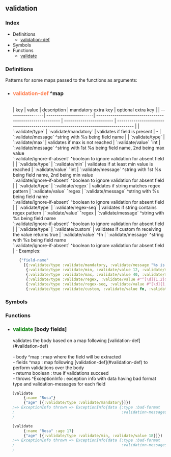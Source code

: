 ## validation

### Index
- Definitions
  - [validation-def](#validation-def)
- Symbols
- Functions
  - [validate](#validate)

### Definitions
Patterns for some maps passed to the functions as arguments:
- <h3><a id='validation-def'></a><span style="color:coral">validation-def</span> ^map</h3><br>
  | key              | value                  | description                                              | mandatory extra key      | optional extra key                                                                 |
  | -----------------| -----------------------| -------------------------------------------------------- | ------------------------ | ---------------------------------------------------------------------------------- |
  | `:validate/type` | `:validate/mandatory`  | validates if field is present                            | -                        | `:validate/message` ^string with %s being field name                               |
  | `:validate/type` | `:validate/max`        | validates if max is not reached                          | `:validate/value` ˆint   | `:validate/message` ^string with 1st %s being field name, 2nd being max value <br>`:validate/ignore-if-absent` ^boolean to ignore validation for absent field |
  | `:validate/type` | `:validate/min`        | validates if at least min value is reached               | `:validate/value` ˆint   | `:validate/message` ^string with 1st %s being field name, 2nd being min value <br>`:validate/ignore-if-absent` ^boolean to ignore validation for absent field |
  | `:validate/type` | `:validate/regex`      | validates if string matches regex pattern                | `:validate/value` ˆregex | `:validate/message` ^string with %s being field name <br>`:validate/ignore-if-absent` ^boolean to ignore validation for absent field                                |
  | `:validate/type` | `:validate/regex-seq`  | validates if string contains regex pattern               | `:validate/value` ˆregex | `:validate/message` ^string with %s being field name <br>`:validate/ignore-if-absent` ^boolean to ignore validation for absent field                                |
  | `:validate/type` | `:validate/custom`     | validates if custom fn receiving the value returns true  | `:validate/value` ^fn    | `:validate/message` ^string with %s being field name <br>`:validate/ignore-if-absent` ^boolean to ignore validation for absent field                                |
    - Examples:
```clojure
      {"field-name"
        [{:validate/type :validate/mandatory, :validate/message "%s is ..."},
         {:validate/type :validate/min, :validate/value 12, :validate/message "%s is mandatory"},
         {:validate/type :validate/max, :validate/value 40, :validate/message "%s is ..."},
         {:validate/type :validate/regex, :validate/value #"^[\d]{1,2}$", :validate/message "%s is ..."},
         {:validate/type :validate/regex-seq, :validate/value #"[\d]{1,2}", :validate/message "%s is ..."},
         {:validate/type :validate/custom, :validate/value fn, :validate/message "% is ..."}]}
```


### Symbols


### Functions

- <h3><a id='validate'></a><span style="color:green">validate</span> [body fields]<br></h3>
  validates the body based on a map following [validation-def](#validation-def)<br>
  <br>
    - body ^map : map where the field will be extracted<br>
    - fields ^map : map following [validation-def](#validation-def) to perform validations over the body<br>
    - returns boolean : true if validations succeed<br>
    - throws ^ExceptionInfo : exception info with data having bad format type and validation-messages for each field<br>
```clojure
   (validate 
        {:name "Rosa"} 
        {"age" [{:validate/type :validate/mandatory}]})
   ;=> ExceptionInfo thrown => ExceptionInfo{data {:type :bad-format
   ;                                               :validation-messages [{:field "age"
   ;                                                                      :message "Field age is not present"}]}}
```
```clojure
   (validate 
        {:name "Rosa" :age 17}
        {"age" [{:validate/type :validate/min, :validate/value 18}]})
   ;=> ExceptionInfo thrown => ExceptionInfo{data {:type :bad-format
   ;                                               :validation-messages [{:field "age"
   ;                                                                      :message "Field age must have a minimum size of 18"}]}}
```
